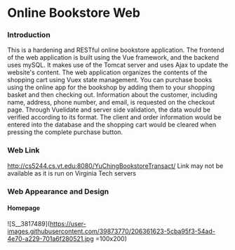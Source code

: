 # Online Bookstore Web
### Introduction
This is a hardening and RESTful online bookstore application. 
The frontend of the web application is built using the Vue framework, and the backend uses mySQL. 
It makes use of the Tomcat server and uses Ajax to update the website's content. 
The web application organizes the contents of the shopping cart using Vuex state management. 
You can purchase books using the online app for the bookshop by adding them to your shopping basket and then checking out. 
Information about the customer, including name, address, phone number, and email, is requested on the checkout page. 
Through Vuelidate and server side validation, the data would be verified according to its format. 
The client and order information would be entered into the database and the shopping cart would be cleared when pressing the complete purchase button.

### Web Link
http://cs5244.cs.vt.edu:8080/YuChingBookstoreTransact/
Link may not be available as it is run on Virginia Tech servers

### Web Appearance and Design
#### Homepage
![S__3817489](https://user-images.githubusercontent.com/39873770/206361623-5cba95f3-54ad-4e70-a229-701a6f280521.jpg =100x200) 

